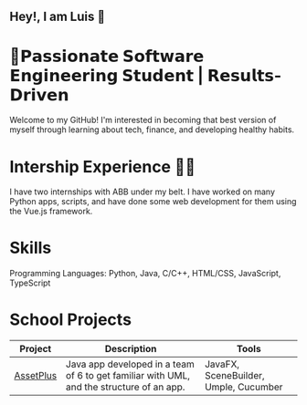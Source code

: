 ## Hey!, I am Luis 👋

# 🚀𝗣𝗮𝘀𝘀𝗶𝗼𝗻𝗮𝘁𝗲 𝗦𝗼𝗳𝘁𝘄𝗮𝗿𝗲 𝗘𝗻𝗴𝗶𝗻𝗲𝗲𝗿𝗶𝗻𝗴 𝗦𝘁𝘂𝗱𝗲𝗻𝘁 | 𝗥𝗲𝘀𝘂𝗹𝘁𝘀-𝗗𝗿𝗶𝘃𝗲𝗻
Welcome to my GitHub! I'm interested in becoming that best version of myself through learning about tech, finance, and developing healthy habits.

# Intership Experience 🧑‍💻
I have two internships with ABB under my belt. I have worked on many Python apps, scripts, and have done some web development for them using the Vue.js framework.

# Skills
Programming Languages: Python, Java, C/C++, HTML/CSS, JavaScript, TypeScript

# School Projects
Project | Description | Tools |
--- | --- | --- |
[AssetPlus](https://github.com/F2023-ECSE223/ecse223-group-project-p1) | Java app developed in a team of 6 to get familiar with UML, and the structure of an app. | JavaFX, SceneBuilder, Umple, Cucumber |
<!--
**LuisAtMcGill/LuisAtMcGill** is a ✨ _special_ ✨ repository because its `README.md` (this file) appears on your GitHub profile.

Here are some ideas to get you started:

- 🔭 I’m currently working on ...
- 🌱 I’m currently learning ...
- 👯 I’m looking to collaborate on ...
- 🤔 I’m looking for help with ...
- 💬 Ask me about ...
- 📫 How to reach me: ...
- 😄 Pronouns: ...
- ⚡ Fun fact: ...
-->
